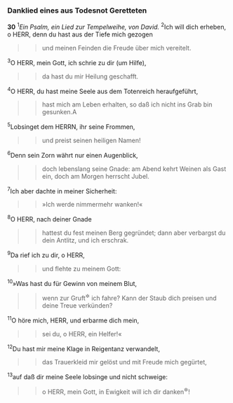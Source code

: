 ### Danklied eines aus Todesnot Geretteten

__30__
<sup>1</sup>*Ein Psalm, ein Lied zur Tempelweihe*<em>, von David.</em>
<sup>2</sup>Ich will dich erheben, o HERR, denn du hast aus der Tiefe mich gezogen
<blockquote>
<blockquote>
und meinen Feinden die Freude über mich vereitelt.
</blockquote>
</blockquote>
<sup>3</sup>O HERR, mein Gott, ich schrie zu dir (um Hilfe),
<blockquote>
<blockquote>
da hast du mir Heilung geschafft.
</blockquote>
</blockquote>
<sup>4</sup>O HERR, du hast meine Seele aus dem Totenreich heraufgeführt,
<blockquote>
<blockquote>
hast mich am Leben erhalten,
so daß ich nicht ins Grab bin gesunken.<span data-param="f3_19_30_4A" class="fussnote">A</span>
</blockquote>
</blockquote>
<sup>5</sup>Lobsinget dem HERRN, ihr seine Frommen,
<blockquote>
<blockquote>
und preist seinen heiligen Namen!
</blockquote>
</blockquote>
<sup>6</sup>Denn sein Zorn währt nur einen Augenblick,
<blockquote>
<blockquote>
doch lebenslang seine Gnade:
am Abend kehrt Weinen als Gast ein,
doch am Morgen herrscht Jubel.
</blockquote>
</blockquote>
<sup>7</sup>Ich aber dachte in meiner Sicherheit:
<blockquote>
<blockquote>
»Ich werde nimmermehr wanken!«
</blockquote>
</blockquote>
<sup>8</sup>O HERR, nach deiner Gnade
<blockquote>
<blockquote>
hattest du fest meinen Berg gegründet;
dann aber verbargst du dein Antlitz, und ich erschrak.
</blockquote>
</blockquote>
<sup>9</sup>Da rief ich zu dir, o HERR,
<blockquote>
<blockquote>
und flehte zu meinem Gott:
</blockquote>
</blockquote>
<sup>10</sup>»Was hast du für Gewinn von meinem Blut,
<blockquote>
<blockquote>
wenn zur Gruft<sup title="oder: zur Unterwelt">&#x2732;</sup> ich fahre?
Kann der Staub dich preisen
und deine Treue verkünden?
</blockquote>
</blockquote>
<sup>11</sup>O höre mich, HERR, und erbarme dich mein,
<blockquote>
<blockquote>
sei du, o HERR, ein Helfer!«
</blockquote>
</blockquote>
<sup>12</sup>Du hast mir meine Klage in Reigentanz verwandelt,
<blockquote>
<blockquote>
das Trauerkleid mir gelöst und mit Freude mich gegürtet,
</blockquote>
</blockquote>
<sup>13</sup>auf daß dir meine Seele lobsinge und nicht schweige:
<blockquote>
<blockquote>
o HERR, mein Gott, in Ewigkeit will ich dir danken<sup title="oder: dich preisen">&#x2732;</sup>!
</blockquote>
</blockquote>